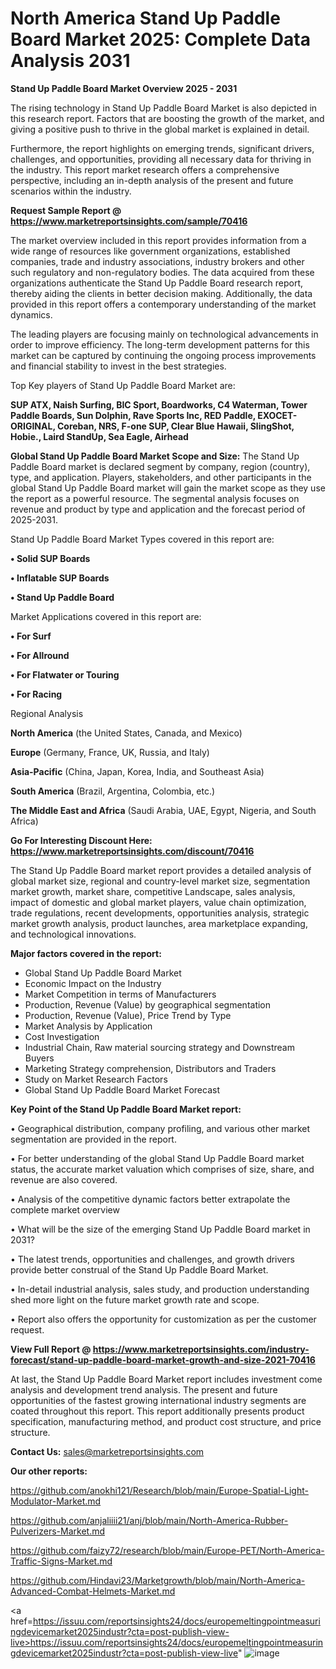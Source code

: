 # North America Stand Up Paddle Board Market 2025: Complete Data Analysis 2031

<Strong> Stand Up Paddle Board Market Overview 2025 - 2031</strong>

The rising technology in Stand Up Paddle Board Market is also depicted in this research report. Factors that are boosting the growth of the market, and giving a positive push to thrive in the global market is explained in detail.

Furthermore, the report highlights on emerging trends, significant drivers, challenges, and opportunities, providing all necessary data for thriving in the industry. This report market research offers a comprehensive perspective, including an in-depth analysis of the present and future scenarios within the industry.

<strong>Request Sample Report @ <a href=https://www.marketreportsinsights.com/sample/70416>https://www.marketreportsinsights.com/sample/70416</a></strong>

The market overview included in this report provides information from a wide range of resources like government organizations, established companies, trade and industry associations, industry brokers and other such regulatory and non-regulatory bodies. The data acquired from these organizations authenticate the Stand Up Paddle Board research report, thereby aiding the clients in better decision making. Additionally, the data provided in this report offers a contemporary understanding of the market dynamics.

The leading players are focusing mainly on technological advancements in order to improve efficiency. The long-term development patterns for this market can be captured by continuing the ongoing process improvements and financial stability to invest in the best strategies.

Top Key players of Stand Up Paddle Board Market are:

<strong>SUP ATX, Naish Surfing, BIC Sport, Boardworks, C4 Waterman, Tower Paddle Boards, Sun Dolphin, Rave Sports Inc, RED Paddle, EXOCET- ORIGINAL, Coreban, NRS, F-one SUP, Clear Blue Hawaii, SlingShot, Hobie., Laird StandUp, Sea Eagle, Airhead</strong>

<strong><b>Global Stand Up Paddle Board Market Scope and Size:</b></strong>
The Stand Up Paddle Board market is declared segment by company, region (country), type, and application. Players, stakeholders, and other participants in the global Stand Up Paddle Board market will gain the market scope as they use the report as a powerful resource. The segmental analysis focuses on revenue and product by type and application and the forecast period of 2025-2031.

Stand Up Paddle Board Market Types covered in this report are:

<strong>• Solid SUP Boards

• Inflatable SUP Boards

• Stand Up Paddle Board</strong>

Market Applications covered in this report are:

<strong>• For Surf

• For Allround

• For Flatwater or Touring

• For Racing</strong> 

Regional Analysis

<strong>North America</strong> (the United States, Canada, and Mexico)

<strong>Europe</strong> (Germany, France, UK, Russia, and Italy)

<strong>Asia-Pacific</strong> (China, Japan, Korea, India, and Southeast Asia)

<strong>South America</strong> (Brazil, Argentina, Colombia, etc.)

<strong>The Middle East and Africa</strong> (Saudi Arabia, UAE, Egypt, Nigeria, and South Africa)

<strong>Go For Interesting Discount Here: <a href=https://www.marketreportsinsights.com/discount/70416>https://www.marketreportsinsights.com/discount/70416</a></strong>

The Stand Up Paddle Board market report provides a detailed analysis of global market size, regional and country-level market size, segmentation market growth, market share, competitive Landscape, sales analysis, impact of domestic and global market players, value chain optimization, trade regulations, recent developments, opportunities analysis, strategic market growth analysis, product launches, area marketplace expanding, and technological innovations.

<strong><b>Major factors covered in the report:</b></strong>
<ul>
  <li>Global Stand Up Paddle Board Market </li>
  <li>Economic Impact on the Industry</li>
  <li>Market Competition in terms of Manufacturers</li>
  <li>Production, Revenue (Value) by geographical segmentation</li>
  <li>Production, Revenue (Value), Price Trend by Type</li>
  <li>Market Analysis by Application</li>
  <li>Cost Investigation</li>
  <li>Industrial Chain, Raw material sourcing strategy and Downstream Buyers</li>
  <li>Marketing Strategy comprehension, Distributors and Traders</li>
  <li>Study on Market Research Factors</li>
  <li>Global Stand Up Paddle Board Market Forecast</li>
</ul>

<strong><b>Key Point of the Stand Up Paddle Board Market report:</b></strong>

• Geographical distribution, company profiling, and various other market segmentation are provided in the report.

• For better understanding of the global Stand Up Paddle Board market status, the accurate market valuation which comprises of size, share, and revenue are also covered.

• Analysis of the competitive dynamic factors better extrapolate the complete market overview

• What will be the size of the emerging Stand Up Paddle Board market in 2031?

• The latest trends, opportunities and challenges, and growth drivers provide better construal of the Stand Up Paddle Board Market.

• In-detail industrial analysis, sales study, and production understanding shed more light on the future market growth rate and scope.

• Report also offers the opportunity for customization as per the customer request.

<strong><b>View Full Report @ <a href=https://www.marketreportsinsights.com/industry-forecast/stand-up-paddle-board-market-growth-and-size-2021-70416>https://www.marketreportsinsights.com/industry-forecast/stand-up-paddle-board-market-growth-and-size-2021-70416</a></b></strong>


At last, the Stand Up Paddle Board Market report includes investment come analysis and development trend analysis. The present and future opportunities of the fastest growing international industry segments are coated throughout this report. This report additionally presents product specification, manufacturing method, and product cost structure, and price structure.

<strong>Contact Us:</strong>
sales@marketreportsinsights.com

<strong>Our other reports:</strong>

<a href=https://github.com/anokhi121/Research/blob/main/Europe-Spatial-Light-Modulator-Market.md>https://github.com/anokhi121/Research/blob/main/Europe-Spatial-Light-Modulator-Market.md</a>

<a href=https://github.com/anjaliiii21/anj/blob/main/North-America-Rubber-Pulverizers-Market.md>https://github.com/anjaliiii21/anj/blob/main/North-America-Rubber-Pulverizers-Market.md</a>

<a href=https://github.com/faizy72/research/blob/main/Europe-PET/North-America-Traffic-Signs-Market.md>https://github.com/faizy72/research/blob/main/Europe-PET/North-America-Traffic-Signs-Market.md</a>

<a href=https://github.com/Hindavi23/Marketgrowth/blob/main/North-America-Advanced-Combat-Helmets-Market.md>https://github.com/Hindavi23/Marketgrowth/blob/main/North-America-Advanced-Combat-Helmets-Market.md</a>

<a href=https://issuu.com/reportsinsights24/docs/europemeltingpointmeasuringdevicemarket2025industr?cta=post-publish-view-live>https://issuu.com/reportsinsights24/docs/europemeltingpointmeasuringdevicemarket2025industr?cta=post-publish-view-live</a>"
![image](https://github.com/user-attachments/assets/6658974c-2ca3-4b51-99ee-9f71fb3270c5)
